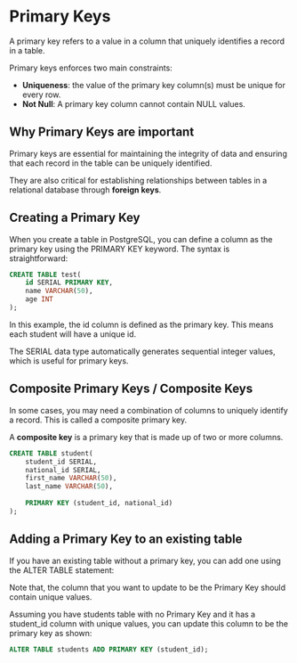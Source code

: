 # Primary Keys

A primary key refers to a value in a column that uniquely identifies a record in a table.

Primary keys enforces two main constraints:
- **Uniqueness**: the value of the primary key column(s) must be unique for every row.
- **Not Null**: A primary key column cannot contain NULL values.

## Why Primary Keys are important
Primary keys are essential for maintaining the integrity of data and ensuring that each record in the table can be uniquely identified.

They are also critical for establishing relationships between tables in a relational database through **foreign keys**.

## Creating a Primary Key
When you create a table in PostgreSQL, you can define a column as the primary key using the PRIMARY KEY keyword. The syntax is straightforward:

```SQL
CREATE TABLE test(
    id SERIAL PRIMARY KEY,
    name VARCHAR(50),
    age INT
);
```

In this example, the id column is defined as the primary key. This means each student will have a unique id.

The SERIAL data type automatically generates sequential integer values, which is useful for primary keys.

## Composite Primary Keys / Composite Keys
In some cases, you may need a combination of columns to uniquely identify a record. This is called a composite primary key.

A **composite key** is a primary key that is made up of two or more columns.

```SQL
CREATE TABLE student(
    student_id SERIAL,
    national_id SERIAL,
    first_name VARCHAR(50),
    last_name VARCHAR(50),
    
    PRIMARY KEY (student_id, national_id)
);
```

## Adding a Primary Key to an existing table
If you have an existing table without a primary key, you can add one using the ALTER TABLE statement:

Note that, the column that you want to update to be the Primary Key should contain unique values.

Assuming you have students table with no Primary Key and it has a student_id column with unique values, you can update this
column to be the primary key as shown:

```SQL
ALTER TABLE students ADD PRIMARY KEY (student_id);
```